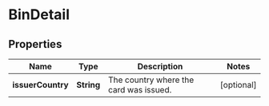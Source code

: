 

# BinDetail


## Properties

| Name | Type | Description | Notes |
|------------ | ------------- | ------------- | -------------|
|**issuerCountry** | **String** | The country where the card was issued. |  [optional] |



